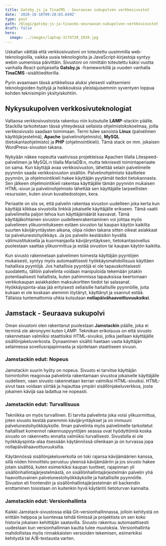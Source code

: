 ```yaml
---
title: Gatsby.js ja TinaCMS - Seuraavan sukupolven verkkosivustot
date: '2020-10-18T09:28:03.649Z'
type: post
path: /blogi/gatsby-js-ja-tinacms-seuraavan-sukupolven-verkkosivustot
draft: false
hero:
  image: ../images/laptop-3174729_1920.jpg
---
```

Uskallan väittää että verkkosivustoni on toteutettu uusimmilla web-teknologioilla, vaikka uusia teknologioita ja JavaScript-kirjastoja syntyy webin uumenissa päivittäin. Sivustoni on nimittäin toteutettu kaksi vuotta vanhalla _React_-pohjaisella **Gatsby.js** -frameworkillä ja vuoden vanhalla **TinaCMS** -sisältöeditorilla.

Pyrin avaamaan tässä artikkelissa aluksi yleisesti valitsemieni teknologioiden hyötyjä ja heikkouksia yleistajuisemmin syventyen loppua kohden teknisimpiin yksityiskohtiin.

## Nykysukupolven verkkosivuteknologiat

Valtaosa verkkosivustoista rakentuu niin kutsutulle **LAMP**-stackin päälle. Stackilla tarkoitetaan tässä yhteydessä sellaista ohjelmistokokoelmaa, joilla verkkosivusto saadaan toimimaan. Termi tulee sanoista **Linux** (palvelimen käyttöjärjestelmä), **Apache** (palvelinohjelmisto), **MySQL** (tietokantaohjelmisto) ja **PHP** (ohjelmointikieli). Tämä stack on mm. jokaisen WordPress-sivuston takana.

Nykyään näkee nopeutta vaativissa projekteissa Apachen tilalla Litespeed-palvelimen ja MySQL:n tilalla MariaDB:n, mutta teknisesti toimintaperiaate on sama. Kun käyttäjä avaa verkkosivuston, lähettää selain palvelimelle pyynnön saada verkkosivuston sisällön. Palvelinohjelmisto käsittelee pyynnön, ja ohjelmointikieli hakee käyttäjän pyytämät tiedot tietokannasta. Sen jälkeen ohjelmointikieli rakentaa käyttäjälle tämän pyynnön mukaisen HTML-sivun ja palvelinohjelmisto lähettää sen käyttäjälle tarpeellisten resurssien, kuten sivun kuvatiedostojen, kera.

Periaatte on siis se, että palvelin rakentaa sivuston uudelleen joka kerta kun käyttäjä klikkaa sivustolla linkkiä jokaiselle käyttäjälle erikseen. Tämä vaatii palvelimelta paljon tehoa kun käyttäjämäärät kasvavat. Tämä käyttäjäkohtainen sivuston uudelleenrakentaminen voi johtaa myös palvelimen ylikuormitukseen estäen sivuston tai kaupan käytön kaikilta suurten kävijäryntäysten aikana, olipa niiden takana sitten oikeat asiakkaat tai palvelunestohyökkäys. Ja jos palvelin kestäisikin hyvällä välimuistituksella ja kuormanjaolla kävijäryntäyksen, tietokantasovellus puolestaan saattaa ylikuormittua ja estää sivuston tai kaupan käytön kaikilta.

Kun sivusto rakennetaan palvelimen toimesta käyttäjän pyyntöjen mukaisesti, syntyy myös automaattisesti hyökkäysmahdollisuus käyttäen haitallisia pyyntöjä. Jos haitallisia pyyntöjä ei ole tapauskohtaisesti suodatettu, tällöin palvelinta voidaan manipuloida tekemään jotakin potentiaalisesti haitallista, kuten pahimmissa tapauksissa keertomaan verkkokaupan asiakkaiden maksukorttien tiedot tai salasanat. Hyökkäyspinta-alaa jää erityisesti sellaisille haitallisille pyynnöille, joita kukaan ei ole koskaan aiemmin löytänyt, käyttänyt ja osannut estää. Tällaisia tuntemattomia uhkia kutsutaan **nollapäivähaavoittuvuuksiksi**.

## Jamstack - Seuraava sukupolvi

Oman sivustoni olen rakentanut puolestaan **Jamstackin** päälle, joka ei terminä ole akronyymi kuten LAMP. Tekniikan erikoisuus on että sivusto rakennetaan valmiiksi staattisiksi HTML-sivuiksi, jotka jaellaan käyttäjälle sisällönjakeluverkosta. Dynaaminen sisältö haetaan vasta käyttäjän selaimessa sovellusrajapinnasta ja sijoitetaan staattiseen sivuun.

### Jamstackin edut: Nopeus

Jamstackin suurin hyöty on nopeus. Sivusto ei tarvitse käyttäjän toimintoihin reagoivaa palvelinta rakentamaan sivustoa jokaiselle käyttäjälle uudelleen, vaan sivusto rakennetaan kerran valmiiksi HTML-sivuiksi. HTML-sivut taas voidaan siirtää ja hajauttaa ympäri sisällönjakeluverkkoa, josta jokainen kävijä saa ladattua ne nopeasti.

### Jamstackin edut: Turvallisuus

Tekniikka on myös turvallinen. Ei tarvita palvelinta joka voisi ylikuormittua, joten sivusto kestää paremmin kävijäryntäykset ja on immuuni palvelunestohyökkäyksille. Ilman palvelinta myös palvelimelle tarkoitetut haitalliset komennot rakennuspyyntöjen seassa ovat hyödyttömiä koska sivusto on rakennettu ennalta valmiiksi turvallisesti. Sivustolla ei ole hyökkäyspinta-alaa itsessään käytännössä ollenkaan ja on turvassa jopa nollapäivähaavoittuvuuksilta.

Käytännössä sisällönjakeluverkolla on toki rajansa kävijämäärien kanssa, sillä niiden hinnoittelu perustuu yleensä kävijämääriin ja jos sivusto hakee jotain sisältöä, kuten esimerkiksi kaupan tuotteet, rajapinnan yli sisällönhallintajärjestelmästä, on sisällönhallintajärjestelmän palvelin yhä haavoittuvainen palvelunestohyökkäyksille ja haitallisille pyynnöille. Sivuston eli frontendin ja sisällönhallintajärjestelmän eli backendin erottaminen toisistaan on kuitenkin hyvä käytäntö tietoturvan kannalta.

### Jamstackin edut: Versionhallinta

Kaikki Jamstack-sivustossa elää Git-versionhallinnassa, jolloin kehitystä on erittäin helppoa ja luontevaa tehdä tiimissä ja projektista on sen koko historia jokaisen kehittäjän saatavilla. Sivusto rakentuu automaattisesti uudestaan kun versionhallinnan kautta tulee muutoksia. Versionhallinta mahdollistaa myös rinnakkaisten versioiden tekemisen, esimerkiksi kehitystä tai A/B-testausta varten.